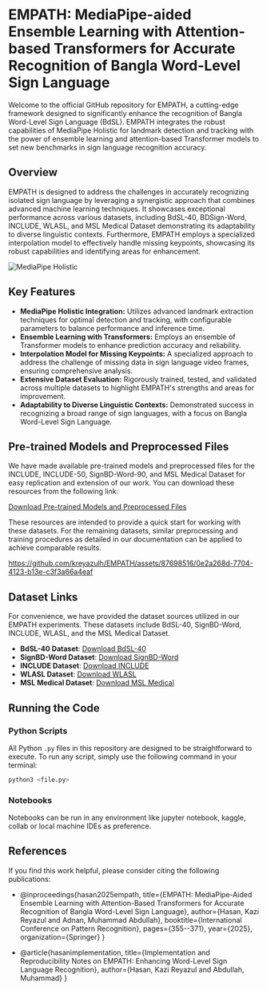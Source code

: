 # EMPATH: MediaPipe-aided Ensemble Learning with Attention-based Transformers for Accurate Recognition of Bangla Word-Level Sign Language

Welcome to the official GitHub repository for EMPATH, a cutting-edge framework designed to significantly enhance the recognition of Bangla Word-Level Sign Language (BdSL). EMPATH integrates the robust capabilities of MediaPipe Holistic for landmark detection and tracking with the power of ensemble learning and attention-based Transformer models to set new benchmarks in sign language recognition accuracy.

## Overview

EMPATH is designed to address the challenges in accurately recognizing isolated sign language by leveraging a synergistic approach that combines advanced machine learning techniques. It showcases exceptional performance across various datasets, including BdSL-40, BDSign-Word, INCLUDE, WLASL, and MSL Medical Dataset demonstrating its adaptability to diverse linguistic contexts. Furthermore, EMPATH employs a specialized interpolation model to effectively handle missing keypoints, showcasing its robust capabilities and identifying areas for enhancement.

![MediaPipe Holistic](https://github.com/kreyazulh/EMPATH/assets/87698516/3153b5f4-560b-4269-80f2-7b3fafa37dcf)


## Key Features

- **MediaPipe Holistic Integration:** Utilizes advanced landmark extraction techniques for optimal detection and tracking, with configurable parameters to balance performance and inference time.
- **Ensemble Learning with Transformers:** Employs an ensemble of Transformer models to enhance prediction accuracy and reliability.
- **Interpolation Model for Missing Keypoints:** A specialized approach to address the challenge of missing data in sign language video frames, ensuring comprehensive analysis.
- **Extensive Dataset Evaluation:** Rigorously trained, tested, and validated across multiple datasets to highlight EMPATH's strengths and areas for improvement.
- **Adaptability to Diverse Linguistic Contexts:** Demonstrated success in recognizing a broad range of sign languages, with a focus on Bangla Word-Level Sign Language.

## Pre-trained Models and Preprocessed Files

We have made available pre-trained models and preprocessed files for the INCLUDE, INCLUDE-50, SignBD-Word-90, and MSL Medical Dataset for easy replication and extension of our work. You can download these resources from the following link:

[Download Pre-trained Models and Preprocessed Files](https://drive.google.com/drive/u/0/folders/1W80b38_ZmfkdbcO8iTyqb8JFXNxdLT9E)

These resources are intended to provide a quick start for working with these datasets. For the remaining datasets, similar preprocessing and training procedures as detailed in our documentation can be applied to achieve comparable results.


https://github.com/kreyazulh/EMPATH/assets/87698516/0e2a268d-7704-4123-b13e-c3f3a66a4eaf

## Dataset Links

For convenience, we have provided the dataset sources utilized in our EMPATH experiments. These datasets include BdSL-40, SignBD-Word, INCLUDE, WLASL, and the MSL Medical Dataset.

- **BdSL-40 Dataset**: [Download BdSL-40](https://github.com/Patchwork53/BdSL40_Dataset_AI_for_Bangla_2.0_Honorable_Mention/tree/main)
- **SignBD-Word Dataset**: [Download SignBD-Word](https://doi.org/10.5281/zenodo.6779843)
- **INCLUDE Dataset**: [Download INCLUDE](https://zenodo.org/records/4010759)
- **WLASL Dataset**: [Download WLASL](https://www.kaggle.com/datasets/risangbaskoro/wlasl-processed)
- **MSL Medical Dataset**: [Download MSL Medical](https://www.kaggle.com/datasets/arkuuu21/msl-medical)
## Running the Code

### Python Scripts

All Python `.py` files in this repository are designed to be straightforward to execute. To run any script, simply use the following command in your terminal:

```bash
python3 <file.py>
```

### Notebooks

Notebooks can be run in any environment like jupyter notebook, kaggle, collab or local machine IDEs as preference.

## References

If you find this work helpful, please consider citing the following publications:

- @inproceedings{hasan2025empath,
  title={EMPATH: MediaPipe-Aided Ensemble Learning with Attention-Based Transformers for Accurate Recognition of Bangla Word-Level Sign Language},
  author={Hasan, Kazi Reyazul and Adnan, Muhammad Abdullah},
  booktitle={International Conference on Pattern Recognition},
  pages={355--371},
  year={2025},
  organization={Springer}
}


- @article{hasanimplementation,
  title={Implementation and Reproducibility Notes on EMPATH: Enhancing Word-Level Sign Language Recognition},
  author={Hasan, Kazi Reyazul and Abdullah, Muhammad}
}




